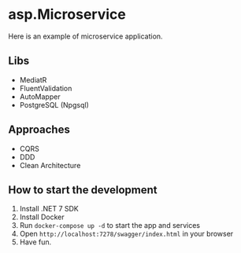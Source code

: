 # asp.Microservice

Here is an example of microservice application.

## Libs

- MediatR
- FluentValidation
- AutoMapper
- PostgreSQL (Npgsql)

## Approaches

- CQRS
- DDD
- Clean Architecture

## How to start the development

1. Install .NET 7 SDK
2. Install Docker
3. Run `docker-compose up -d` to start the app and services
4. Open `http://localhost:7278/swagger/index.html` in your browser
5. Have fun.
